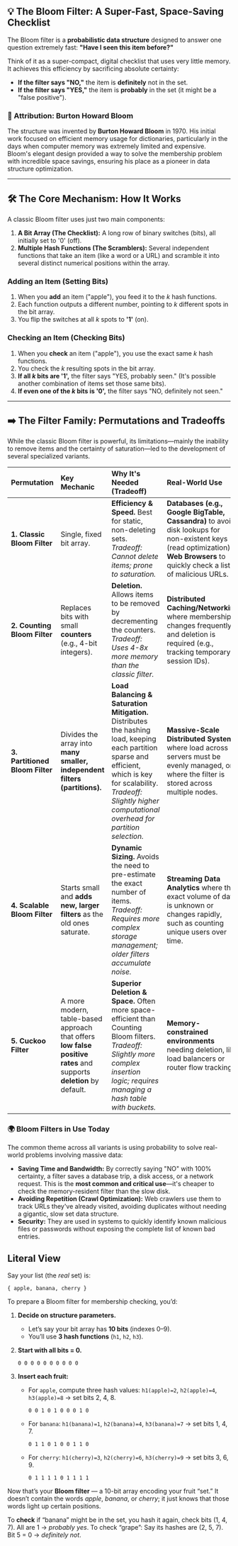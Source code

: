 
## 💡 The Bloom Filter: A Super-Fast, Space-Saving Checklist

The Bloom filter is a **probabilistic data structure** designed to answer one question extremely fast: **"Have I seen this item before?"**

Think of it as a super-compact, digital checklist that uses very little memory. It achieves this efficiency by sacrificing absolute certainty:

* **If the filter says "NO,"** the item is **definitely** not in the set.
* **If the filter says "YES,"** the item is **probably** in the set (it might be a "false positive").

### 👤 Attribution: Burton Howard Bloom

The structure was invented by **Burton Howard Bloom** in 1970. His initial work focused on efficient memory usage for dictionaries, particularly in the days when computer memory was extremely limited and expensive. Bloom's elegant design provided a way to solve the membership problem with incredible space savings, ensuring his place as a pioneer in data structure optimization.

---

## 🛠️ The Core Mechanism: How It Works

A classic Bloom filter uses just two main components:

1.  **A Bit Array (The Checklist):** A long row of binary switches (bits), all initially set to '0' (off).
2.  **Multiple Hash Functions (The Scramblers):** Several independent functions that take an item (like a word or a URL) and scramble it into several distinct numerical positions within the array.

### Adding an Item (Setting Bits)

1.  When you **add** an item ("apple"), you feed it to the *k* hash functions.
2.  Each function outputs a different number, pointing to $k$ different spots in the bit array.
3.  You flip the switches at all $k$ spots to **'1'** (on).

### Checking an Item (Checking Bits)

1.  When you **check** an item ("apple"), you use the exact same $k$ hash functions.
2.  You check the $k$ resulting spots in the bit array.
3.  **If all $k$ bits are '1',** the filter says "YES, probably seen." (It's possible another combination of items set those same bits).
4.  **If even one of the $k$ bits is '0',** the filter says "NO, definitely not seen."

---

## ➡️ The Filter Family: Permutations and Tradeoffs

While the classic Bloom filter is powerful, its limitations—mainly the inability to remove items and the certainty of saturation—led to the development of several specialized variants.

| Permutation | Key Mechanic | Why It's Needed (Tradeoff) | Real-World Use |
| :--- | :--- | :--- | :--- |
| **1. Classic Bloom Filter** | Single, fixed bit array. | **Efficiency & Speed.** Best for static, non-deleting sets. *Tradeoff: Cannot delete items; prone to saturation.* | **Databases (e.g., Google BigTable, Cassandra)** to avoid disk lookups for non-existent keys (read optimization). **Web Browsers** to quickly check a list of malicious URLs. |
| **2. Counting Bloom Filter** | Replaces bits with small **counters** (e.g., 4-bit integers). | **Deletion.** Allows items to be removed by decrementing the counters. *Tradeoff: Uses 4-8x more memory than the classic filter.* | **Distributed Caching/Networking** where membership changes frequently and deletion is required (e.g., tracking temporary session IDs). |
| **3. Partitioned Bloom Filter** | Divides the array into **many smaller, independent filters (partitions).** | **Load Balancing & Saturation Mitigation.** Distributes the hashing load, keeping each partition sparse and efficient, which is key for scalability. *Tradeoff: Slightly higher computational overhead for partition selection.* | **Massive-Scale Distributed Systems** where load across servers must be evenly managed, or where the filter is stored across multiple nodes. |
| **4. Scalable Bloom Filter** | Starts small and **adds new, larger filters** as the old ones saturate. | **Dynamic Sizing.** Avoids the need to pre-estimate the exact number of items. *Tradeoff: Requires more complex storage management; older filters accumulate noise.* | **Streaming Data Analytics** where the exact volume of data is unknown or changes rapidly, such as counting unique users over time. |
| **5. Cuckoo Filter** | A more modern, table-based approach that offers **low false positive rates** and supports **deletion** by default. | **Superior Deletion & Space.** Often more space-efficient than Counting Bloom filters. *Tradeoff: Slightly more complex insertion logic; requires managing a hash table with buckets.* | **Memory-constrained environments** needing deletion, like load balancers or router flow tracking. |

### 🌍 Bloom Filters in Use Today

The common theme across all variants is using probability to solve real-world problems involving massive data:

* **Saving Time and Bandwidth:** By correctly saying "NO" with $100\%$ certainty, a filter saves a database trip, a disk access, or a network request. This is the **most common and critical use**—it's cheaper to check the memory-resident filter than the slow disk.
* **Avoiding Repetition (Crawl Optimization):** Web crawlers use them to track URLs they've already visited, avoiding duplicates without needing a gigantic, slow set data structure.
* **Security:** They are used in systems to quickly identify known malicious files or passwords without exposing the complete list of known bad entries.

## Literal View

Say your list (the *real* set) is:

```text
{ apple, banana, cherry }
````

To prepare a Bloom filter for membership checking, you’d:

1. **Decide on structure parameters.**

    * Let’s say your bit array has **10 bits** (indexes 0–9).
    * You’ll use **3 hash functions** (`h1`, `h2`, `h3`).

2. **Start with all bits = 0.**

   ```
   0 0 0 0 0 0 0 0 0 0
   ```

3. **Insert each fruit:**

    * For `apple`, compute three hash values:
      `h1(apple)=2`, `h2(apple)=4`, `h3(apple)=8`
      → set bits 2, 4, 8.

      ```
      0 0 1 0 1 0 0 0 1 0
      ```

    * For `banana`:
      `h1(banana)=1`, `h2(banana)=4`, `h3(banana)=7`
      → set bits 1, 4, 7.

      ```
      0 1 1 0 1 0 0 1 1 0
      ```

    * For `cherry`:
      `h1(cherry)=3`, `h2(cherry)=6`, `h3(cherry)=9`
      → set bits 3, 6, 9.

      ```
      0 1 1 1 1 0 1 1 1 1
      ```

Now that’s your **Bloom filter** — a 10-bit array encoding your fruit “set.”
It doesn’t contain the words *apple*, *banana*, or *cherry*; it just knows that those words light up certain positions.

To **check** if “banana” might be in the set, you hash it again, check bits (1, 4, 7).
All are 1 → *probably yes*.
To check “grape”:
Say its hashes are (2, 5, 7). Bit 5 = 0 → *definitely not*.